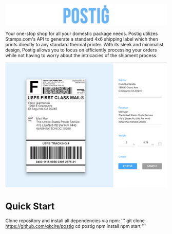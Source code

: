 ![postig logo](./docs/images/title.png?raw=true)

Your one-stop shop for all your domestic package needs. Postig utilizes Stamps.com's API to generate a standard 4x6 shipping label which then prints directly to any standard thermal printer. With its sleek and minimalist design, Postig allows you to focus on efficiently processing your orders while not having to worry about the intricacies of the shipment process.

![main screen](./docs/images/main0.png?raw=true)

# Quick Start
Clone repository and install all dependencies via npm:
'''
git clone https://github.com/qkcire/postig
cd postig
npm install
npm start
'''
